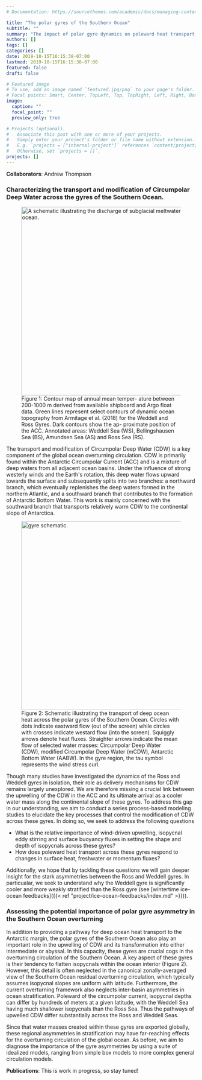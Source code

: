 ```yaml
---
# Documentation: https://sourcethemes.com/academic/docs/managing-content/

title: "The polar gyres of the Southern Ocean"
subtitle: ""
summary: "The impact of polar gyre dynamics on poleward heat transport and Southern Ocean overturning."
authors: []
tags: []
categories: []
date: 2019-10-15T16:15:38-07:00
lastmod: 2019-10-15T16:15:38-07:00
featured: false
draft: false

# Featured image
# To use, add an image named `featured.jpg/png` to your page's folder.
# Focal points: Smart, Center, TopLeft, Top, TopRight, Left, Right, BottomLeft, Bottom, BottomRight.
image:
  caption: ""
  focal_point: ""
  preview_only: true

# Projects (optional).
#   Associate this post with one or more of your projects.
#   Simply enter your project's folder or file name without extension.
#   E.g. `projects = ["internal-project"]` references `content/project/deep-learning/index.md`.
#   Otherwise, set `projects = []`.
projects: []
---
```


**Collaborators**: Andrew Thompson

### Characterizing the transport and modification of Circumpolar Deep Water across the gyres of the Southern Ocean.


<figure>
<img src="/img/temp_map.jpg" width="500" height="500" align="middle" alt="A schematic illustrating the discharge of subglacial meltwater into the ocean.">
<figcaption> Figure 1: Contour map of annual mean temper- ature between 200-1000 m derived from available shipboard and Argo float data. Green lines represent select contours of dynamic ocean topography from Armitage et al. (2018) for the Weddell and Ross Gyres. Dark contours show the ap- proximate position of the ACC. Annotated areas: Weddell Sea (WS), Bellingshausen Sea (BS), Amundsen Sea (AS) and Ross Sea (RS).</figcaption>
</figure>

The  transport and modification of Circumpolar Deep Water (CDW) is a key component of the global ocean overturning circulation. CDW is primarily found within the Antarctic Circumpolar Current (ACC) and is a mixture of deep waters from all adjacent ocean basins. Under the influence of strong westerly winds and the Earth's rotation, this deep water flows upward towards the surface and subsequently splits into two branches: a northward branch, which eventually replenishes the deep waters formed in the northern Atlantic, and a southward branch that contributes to the formation of Antarctic Bottom Water. This work is mainly concerned with the southward branch that transports relatively warm CDW to the continental slope of Antarctica.

<figure>
<img src="/img/gyre_schematic.jpg" width="500" height="500" align="middle" alt="gyre schematic.">
<figcaption> Figure 2: Schematic illustrating the transport of deep ocean heat across the polar gyres of the Southern Ocean. Circles with dots indicate eastward flow (out of the screen) while circles with crosses indicate westard flow (into the screen). Squiggly arrows denote heat fluxes. Straighter arrows indicate the mean flow of selected water masses: Circumpolar Deep Water (CDW), modified Circumpolar Deep Water (mCDW), Antarctic Bottom Water (AABW). In the gyre region, the tau symbol represents the wind stress curl.</figcaption>
</figure>

Though many studies have investigated the dynamics of the Ross and Weddell gyres in isolation, their role as delivery mechanisms for CDW remains largely unexplored. We are therefore missing a crucial link between the upwelling of the CDW in the ACC and its ultimate arrival as a cooler water mass along the continental slope of these gyres. To address this gap in our understanding, we aim to conduct a series process-based modeling studies to elucidate the key processes that control the modification of CDW across these gyres. In doing so, we seek to address the following questions

* What is the relative importance of wind-driven upwelling, isopycnal eddy stirring and surface buoyancy fluxes in setting the shape and depth of isopycnals across these gyres? 
* How does poleward heat transport across these gyres respond to changes in surface heat, freshwater or momentum fluxes? 

Additionally, we hope that by tackling these questions we will gain deeper insight for the stark asymmetries between the Ross and Weddell gyres. In particualar, we seek to understand why the Weddell gyre is significantly cooler and more weakly stratified than the Ross gyre (see [wintertime ice-ocean feedbacks]({{< ref "project/ice-ocean-feedbacks/index.md" >}})).

### Assessing the potential importance of polar gyre asymmetry in the Southern Ocean overturning

In addition to providing a pathway for deep ocean heat transport to the Antarctic margin, the polar gyres of the Southern Ocean also play an important role in the upwelling of CDW and its transformation into either intermediate or abyssal. In this capacity, these gyres are crucial cogs in the overturning circulation of the Southern Ocean. A key aspect of these gyres is their tendency to flatten isopycnals within the ocean interior (Figure 2). However, this detail is often neglected in the canonical zonally-averaged view of the Southern Ocean residual overturning circulation, which typically assumes isopycnal slopes are uniform with latitude. Furthermore, the current overturning framework also neglects inter-basin asymmetries in ocean stratification. Poleward of the circumpolar current, isopycnal depths can differ by hundreds of meters at a given latitude, with the Weddell Sea having much shallower isopycnals than the Ross Sea. Thus the pathways of upwelled CDW differ substantially across the Ross and Weddell Seas. 

Since that water masses created within these gyres are exported globally, these regional asymmetries in stratification may have far-reaching effects for the overturning circulation of the global ocean. As before, we aim to diagnose the importance of the gyre asymmetries by using a suite of idealized models, ranging from simple box models to more complex general circulation models.

**Publications**: This is work in progress, so stay tuned!

